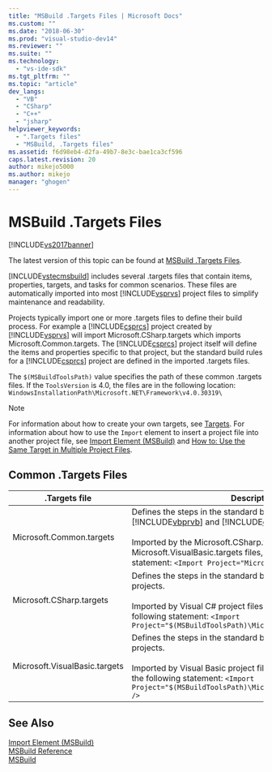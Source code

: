 ```yaml
---
title: "MSBuild .Targets Files | Microsoft Docs"
ms.custom: ""
ms.date: "2018-06-30"
ms.prod: "visual-studio-dev14"
ms.reviewer: ""
ms.suite: ""
ms.technology: 
  - "vs-ide-sdk"
ms.tgt_pltfrm: ""
ms.topic: "article"
dev_langs: 
  - "VB"
  - "CSharp"
  - "C++"
  - "jsharp"
helpviewer_keywords: 
  - ".Targets files"
  - "MSBuild, .Targets files"
ms.assetid: f6d98eb4-d2fa-49b7-8e3c-bae1ca3cf596
caps.latest.revision: 20
author: mikejo5000
ms.author: mikejo
manager: "ghogen"
---
```

# MSBuild .Targets Files
[!INCLUDE[vs2017banner](../includes/vs2017banner.md)]

The latest version of this topic can be found at [MSBuild .Targets Files](https://docs.microsoft.com/visualstudio/msbuild/msbuild-dot-targets-files).  
  
  
[INCLUDE[vstecmsbuild](../includes/vstecmsbuild-md.md)] includes several .targets files that contain items, properties, targets, and tasks for common scenarios. These files are automatically imported into most [!INCLUDE[vsprvs](../includes/vsprvs-md.md)] project files to simplify maintenance and readability.  
  
 Projects typically import one or more .targets files to define their build process. For example a [!INCLUDE[csprcs](../includes/csprcs-md.md)] project created by [!INCLUDE[vsprvs](../includes/vsprvs-md.md)] will import Microsoft.CSharp.targets which imports Microsoft.Common.targets. The [!INCLUDE[csprcs](../includes/csprcs-md.md)] project itself will define the items and properties specific to that project, but the standard build rules for a [!INCLUDE[csprcs](../includes/csprcs-md.md)] project are defined in the imported .targets files.  
  
 The `$(MSBuildToolsPath)` value specifies the path of these common .targets files. If the `ToolsVersion` is 4.0, the files are in the following location: `WindowsInstallationPath\Microsoft.NET\Framework\v4.0.30319\`  
  
> [!NOTE]
>  For information about how to create your own targets, see [Targets](../msbuild/msbuild-targets.md). For information about how to use the `Import` element to insert a project file into another project file, see [Import Element (MSBuild)](../msbuild/import-element-msbuild.md) and [How to: Use the Same Target in Multiple Project Files](../msbuild/how-to-use-the-same-target-in-multiple-project-files.md).  
  
## Common .Targets Files  
  
|.Targets file|Description|  
|-------------------|-----------------|  
|Microsoft.Common.targets|Defines the steps in the standard build process for [!INCLUDE[vbprvb](../includes/vbprvb-md.md)] and [!INCLUDE[csprcs](../includes/csprcs-md.md)] projects.<br /><br /> Imported by the Microsoft.CSharp.targets and Microsoft.VisualBasic.targets files, which include the following statement: `<Import Project="Microsoft.Common.targets" />`|  
|Microsoft.CSharp.targets|Defines the steps in the standard build process for Visual C# projects.<br /><br /> Imported by Visual C# project files (.csproj), which include the following statement: `<Import Project="$(MSBuildToolsPath)\Microsoft.CSharp.targets" />`|  
|Microsoft.VisualBasic.targets|Defines the steps in the standard build process for Visual Basic projects.<br /><br /> Imported by Visual Basic project files (.vbproj), which include the following statement: `<Import Project="$(MSBuildToolsPath)\Microsoft.VisualBasic.targets" />`|  
  
## See Also  
 [Import Element (MSBuild)](../msbuild/import-element-msbuild.md)   
 [MSBuild Reference](../msbuild/msbuild-reference.md)  
 [MSBuild](MSBuild1.md)


